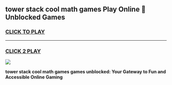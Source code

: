 
## tower stack cool math games Play Online 👋 Unblocked Games
<h3>
<a href="https://news.freeplayer.one?title=tower_stack_cool_math_games&ref=17CMG">CLICK TO PLAY</a></h3>
<hr>

<h3>
<a href="https://news.freeplayer.one?title=tower_stack_cool_math_games&ref=17CMG">CLICK 2 PLAY</a>
  
</h3>

<a href="https://news.freeplayer.one?title=tower_stack_cool_math_games&ref=17CMG/"><img src="https://clearcache.store/games.png"></a>


**tower stack cool math games games unblocked: Your Gateway to Fun and Accessible Online Gaming**
